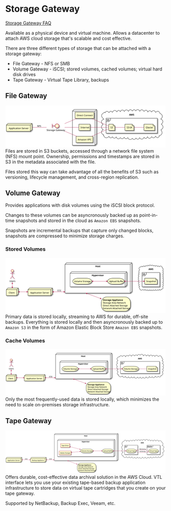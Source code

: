 # Storage Gateway
[Storage Gateway FAQ](https://aws.amazon.com/storagegateway/faqs/)

Available as a physical device and virtual machine. Allows a datacenter to attach AWS cloud storage that's scalable and cost effective.

There are three different types of storage that can be attached with a storage gateway:
- File Gateway - NFS or SMB
- Volume Gateway - iSCSI; stored volumes, cached volumes; virtual hard disk drives
- Tape Gateway - Virtual Tape Library, backups

## File Gateway
![file gateway](../img/File%20Gateway.svg)
Files are stored in S3 buckets, accessed through a network file system (NFS) mount point. Ownership, permissions and timestamps are stored in S3 in the metadata associated with the file.

Files stored this way can take advantage of all the benefits of S3 such as versioning, lifecycle management, and cross-region replication.

## Volume Gateway
Provides applications with disk volumes using the iSCSI block protocol.

Changes to these volumes can be asyncronously backed up as point-in-time snapshots and stored in the cloud as `Amazon EBS` snapshots.

Snapshots are incremental backups that capture only changed blocks, snapshots are compressed to minimize storage charges.

### Stored Volumes
![stored volumes](../img/Volume%20Gateway%20-%20Stored%20Volumes.svg)
Primary data is stored locally, streaming to AWS for durable, off-site backups. Everything is stored locally and then asyncronously backed up to `Amazon S3` in the form of Amazon Elastic Block Store `Amazon EBS` snapshots.

### Cache Volumes
![cache volumes](../img/Volume%20Gateway%20-%20Cache%20Volumes.svg)
Only the most frequently-used data is stored locally, which minimizes the need to scale on-premises storage infrastructure.

## Tape Gateway
![tape gateway](../img/Tape%20Gateway.svg)
Offers durable, cost-effective data archival solution in the AWS Cloud. VTL interface lets you use your existing tape-based backup application infrastructure to store data on virtual tape cartridges that you create on your tape gateway.

Supported by NetBackup, Backup Exec, Veeam, etc.
